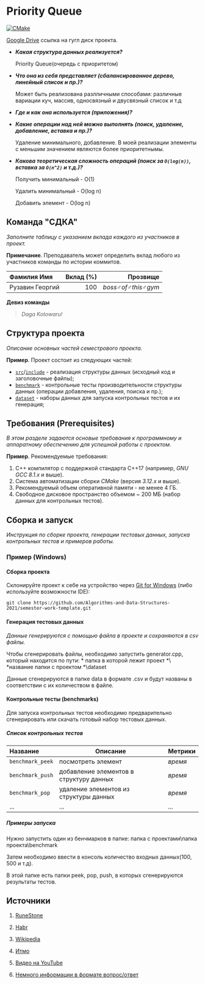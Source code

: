 # Priority Queue

[![CMake](https://github.com/Algorithms-and-Data-Structures-2021/priority-queue-sdka/actions/workflows/cmake.yml/badge.svg)](https://github.com/Algorithms-and-Data-Structures-2021/priority-queue-sdka/actions/workflows/cmake.yml)


[Google Drive](https://drive.google.com/drive/folders/1NpVuf3UVyZqdU5wHs8RwCSoJ4PvPYlkD) ссылка на гугл диск проекта.

- _**Какая структура данных реализуется?**_
  
  Priority Queue(очередь с приоритетом)
- _**Что она из себя представляет (сбалансированное дерево, линейный список и пр.)?**_
  
  Может быть реализована разлличными способами: различные вариации куч, массив, односвязный и двусвязный список и т.д
- _**Где и как она используется (приложения)?**_
  
- _**Какие операции над ней можно выполнять (поиск, удаление, добавление, вставка и пр.)?**_
  
  Удаление минимального, добавление. В моей реализации элементы с меньшим значением являются более приоритетнымы.
- _**Какова теоретическая сложность операций (поиск за `O(log(n))`, вставка за `O(n^2)` и т.д.)?**_
  
  Получить минимальный - O(1)
  
  Удалить минимальный - O(log n)
  
  Добавить элемент - O(log n)


## Команда "СДКА"

_Заполните таблицу с указанием вклада каждого из участников в проект._

**Примечание**. Преподаватель может определить вклад любого из участников команды по истории коммитов.

| Фамилия Имя   | Вклад (%) | Прозвище              |
| :---          |   ---:    |  ---:                 |
| Рузавин Георгий   | 100        |  _boss♂of♂this♂gym_               |

**Девиз команды**
> _Daga Kotowaru!_

## Структура проекта

_Описание основных частей семестрового проекта._

**Пример**. Проект состоит из следующих частей:

- [`src`](src)/[`include`](include) - реализация структуры данных (исходный код и заголовочные файлы);
- [`benchmark`](benchmark) - контрольные тесты производительности структуры данных (операции добавления, удаления,
  поиска и пр.);
- [`dataset`](dataset) - наборы данных для запуска контрольных тестов и их генерация;

## Требования (Prerequisites)

_В этом разделе задаются основые требования к программному и аппаратному обеспечению для успешной работы с проектом._

**Пример**. Рекомендуемые требования:

1. С++ компилятор c поддержкой стандарта C++17 (например, _GNU GCC 8.1.x_ и выше).
2. Система автоматизации сборки _CMake_ (версия _3.12.x_ и выше).
3. Рекомендуемый объем оперативной памяти - не менее 4 ГБ.
4. Свободное дисковое пространство объемом ~ 200 МБ (набор данных для контрольных тестов).

## Сборка и запуск

_Инструкция по сборке проекта, генерации тестовых данных, запуска контрольных тестов и примеров работы._

### Пример (Windows)

#### Сборка проекта

Склонируйте проект к себе на устройство через [Git for Windows](https://gitforwindows.org/) (либо используйте
возможности IDE):

```shell
git clone https://github.com/Algorithms-and-Data-Structures-2021/semester-work-template.git
```

#### Генерация тестовых данных

_Данные генерируются с помощью файла в проекте и сохраняются в csv файлы._

Чтобы сгенерировать файлы, необходимо запустить generator.cpp, который находится по пути: * папка в которой лежит проект *\ *название папки с проектом *\dataset

Данные сгенерируются в папке data в формате .csv и будут названы в соответствии с их количеством в файле.

#### Контрольные тесты (benchmarks)


Для запуска контрольных тестов необходимо предварительно сгенерировать или скачать готовый набор тестовых данных.


##### Список контрольных тестов

| Название                  | Описание                                | Метрики         |
| :---                      | ---                                     | :---            |
| `benchmark_peek` | посмотреть элемент   | _время_         |
| `benchmark_push`| добавление элементов в структуру данных | _время_ |
| `benchmark_pop`| удаление элементов из структуры данных | _время_ |
| ...                       | ...                                     | ...             |

##### Примеры запуска

Нужно запустить один из бенчмарков в папке: папка с проектами\папка проекта\benchmark

Затем необходимо ввести в консоль количество входных данных(100, 500 и т.д).

В этой папке есть папки peek, pop, push, в которых сгенерируются результаты тестов.

## Источники

1. [RuneStone](https://runestone.academy/runestone/books/published/cppds/Trees/BinaryHeapImplementation.html)

2. [Habr](https://habr.com/ru/post/112222/)

3. [Wikipedia](https://en.wikipedia.org/wiki/Priority_queue#:~:text=In%20computer%20science%2C%20a%20priority,an%20element%20with%20low%20priority.)

4. [Итмо](https://neerc.ifmo.ru/wiki/index.php?title=%D0%9F%D1%80%D0%B8%D0%BE%D1%80%D0%B8%D1%82%D0%B5%D1%82%D0%BD%D1%8B%D0%B5_%D0%BE%D1%87%D0%B5%D1%80%D0%B5%D0%B4%D0%B8)

5. [Видео на YouTube](https://www.youtube.com/watch?v=FrqSEkB-kbY)

6. [Немного информации в формате вопрос/ответ](https://qastack.ru/software/254947/difference-between-a-heap-and-a-priority-queue)
